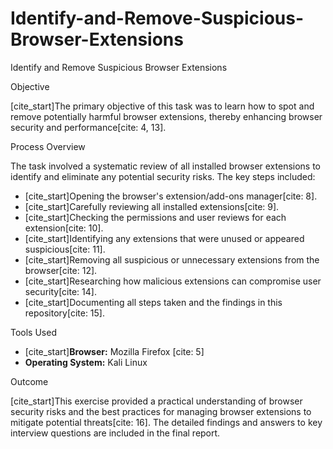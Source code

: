# Identify-and-Remove-Suspicious-Browser-Extensions
Identify and Remove Suspicious Browser Extensions

Objective

[cite_start]The primary objective of this task was to learn how to spot and remove potentially harmful browser extensions, thereby enhancing browser security and performance[cite: 4, 13].

Process Overview

The task involved a systematic review of all installed browser extensions to identify and eliminate any potential security risks. The key steps included:

-   [cite_start]Opening the browser's extension/add-ons manager[cite: 8].
-   [cite_start]Carefully reviewing all installed extensions[cite: 9].
-   [cite_start]Checking the permissions and user reviews for each extension[cite: 10].
-   [cite_start]Identifying any extensions that were unused or appeared suspicious[cite: 11].
-   [cite_start]Removing all suspicious or unnecessary extensions from the browser[cite: 12].
-   [cite_start]Researching how malicious extensions can compromise user security[cite: 14].
-   [cite_start]Documenting all steps taken and the findings in this repository[cite: 15].

Tools Used

-   [cite_start]**Browser:** Mozilla Firefox [cite: 5]
-   **Operating System:** Kali Linux

Outcome

[cite_start]This exercise provided a practical understanding of browser security risks and the best practices for managing browser extensions to mitigate potential threats[cite: 16]. The detailed findings and answers to key interview questions are included in the final report.

